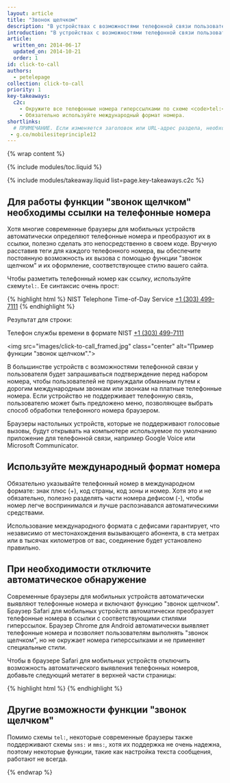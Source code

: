 ```yaml
---
layout: article
title: "Звонок щелчком"
description: "В устройствах с возможностями телефонной связи пользователи могут без труда связаться с вами, коснувшись телефонного номера. Эту функцию часто называют звонок щелчком"
introduction: "В устройствах с возможностями телефонной связи пользователи могут без труда связаться с вами, коснувшись телефонного номера. Эту функцию часто называют звонок щелчком"
article:
  written_on: 2014-06-17
  updated_on: 2014-10-21
  order: 1
id: click-to-call
authors:
  - petelepage
collection: click-to-call
priority: 1
key-takeaways:
  c2c: 
    - Окружите все телефонные номера гиперссылками по схеме <code>tel:</code>.
    - Обязательно используйте международный формат номера.
shortlinks: 
  # ПРИМЕЧАНИЕ. Если изменяется заголовок или URL-адрес раздела, необходимо обновить ссылки
 - g.co/mobilesiteprinciple12
---
```


{% wrap content %}
<style type="text/css">
  img.center {
    display: block;
    margin-left: auto;
    margin-right: auto;
  }
</style>

{% include modules/toc.liquid %}

{% include modules/takeaway.liquid list=page.key-takeaways.c2c %}

## Для работы функции "звонок щелчком" необходимы ссылки на телефонные номера

Хотя многие современные браузеры для мобильных устройств автоматически определяют телефонные номера 
и преобразуют их в ссылки, полезно сделать это непосредственно в своем коде.
Вручную расставив теги для каждого телефонного номера, вы обеспечите постоянную возможность их вызова
 с помощью функции "звонок щелчком" и их оформление, соответствующее стилю вашего сайта.

Чтобы разметить телефонный номер как ссылку, используйте схему`tel:`.  Ее синтаксис 
очень прост:

{% highlight html %}
NIST Telephone Time-of-Day Service <a href="tel:+1-303-499-7111">+1 (303) 499-7111</a>
{% endhighlight %}

Результат для строки:

Телефон службы времени в формате NIST <a href="tel:+1-303-499-7111">+1 (303) 499-7111</a>

<img src="images/click-to-call_framed.jpg" class="center" alt="Пример функции "звонок щелчком".">

В большинстве устройств с возможностями телефонной связи у пользователя будет запрашиваться
подтверждение перед набором номера, чтобы пользователей не
принуждали обманным путем к дорогим международным звонкам или звонкам на платные телефонные номера. 
Если устройство не поддерживает телефонную связь, пользователю может быть предложено
меню, позволяющее выбрать способ обработки телефонного номера браузером.

Браузеры настольных устройств, которые не поддерживают голосовые вызовы, будут открывать на компьютере используемое по умолчанию
приложение для телефонной связи, например Google Voice или Microsoft
Communicator.

## Используйте международный формат номера

Обязательно указывайте телефонный номер в международном формате: 
знак плюс (+), код страны, код зоны и номер.  Хотя это и не обязательно,
полезно разделять части номера
дефисом (-), чтобы номер легче воспринимался и лучше распознавался автоматическими средствами.

Использование международного формата с дефисами гарантирует, что независимо от
местонахождения вызывающего абонента, в ста метрах или
в тысячах километров от вас, соединение будет установлено правильно.

## При необходимости отключите автоматическое обнаружение

Современные браузеры для мобильных устройств автоматически выявляют телефонные номера и включают
функцию "звонок щелчком".  Браузер Safari для мобильных устройств автоматически преобразует телефонные номера в ссылки
с соответствующими стилями гиперссылок.  Браузер Chrome для Android автоматически
выявляет телефонные номера и позволяет пользователям выполнять "звонок щелчком", но не
окружает номера гиперссылками и не применяет специальные стили.

Чтобы в браузере Safari для мобильных устройств отключить возможность автоматического выявления телефонных номеров, добавьте
следующий метатег в верхней части страницы:

{% highlight html %}
<meta name="format-detection" content="telephone=no">
{% endhighlight %}

## Другие возможности функции "звонок щелчком"

Помимо схемы `tel:`, некоторые современные браузеры также поддерживают схемы `sms:`
и `mms:`, хотя их поддержка не очень надежна, поэтому некоторые
функции, такие как настройка текста сообщения, работают не всегда.  

{% endwrap %}
